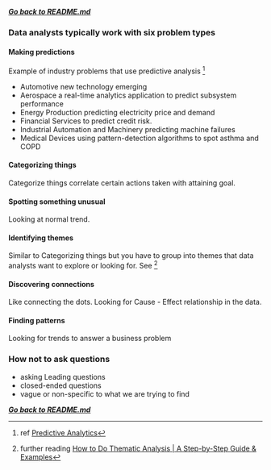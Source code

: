 ***[Go back to README.md](/README.md)***

### Data analysts typically work with six problem types

#### Making predictions
 Example of industry problems that use predictive analysis [^1]
 - Automotive new technology emerging
 - Aerospace a real-time analytics application to predict subsystem performance
 - Energy Production predicting electricity price and demand
 - Financial Services to predict credit risk.
 - Industrial Automation and Machinery predicting machine failures
 - Medical Devices using pattern-detection algorithms to spot asthma and COPD

#### Categorizing things

Categorize things correlate certain actions taken with attaining goal.

#### Spotting something unusual

Looking at normal trend.

#### Identifying themes

Similar to Categorizing things but you have to group into themes that data analysts want to explore or looking for. See [^2]

#### Discovering connections

Like connecting the dots. Looking for Cause - Effect relationship in the data.

#### Finding patterns  

Looking for trends to answer a business problem

### How not to ask questions
- asking Leading questions
- closed-ended questions
- vague or non-specific to what we are trying to find


***[Go back to README.md](/README.md)***

[^1]: ref [Predictive Analytics](https://www.mathworks.com/discovery/predictive-analytics.html#-why-it-matters)
[^2]: further reading [How to Do Thematic Analysis | A Step-by-Step Guide & Examples](https://www.scribbr.com/methodology/thematic-analysis/)
